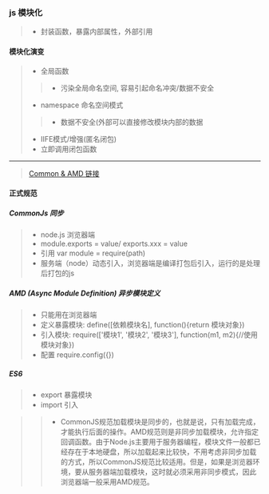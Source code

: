 ### js 模块化
>- 封装函数，暴露内部属性，外部引用

#### 模块化演变
>- 全局函数
>>- 污染全局命名空间, 容易引起命名冲突/数据不安全
>- namespace 命名空间模式
>>- 数据不安全(外部可以直接修改模块内部的数据
>- IIFE模式/增强(匿名闭包)
>- 立即调用闭包函数

---
> [Common & AMD 链接](https://javascript.ruanyifeng.com/nodejs/module.html)

#### 正式规范
##### CommonJs 同步
>- node.js 浏览器端
>- module.exports = value/ exports.xxx = value
>- 引用 var module = require(path)
>- 服务端（node）动态引入，浏览器端是编译打包后引入，运行的是处理后打包的js

##### AMD (Async Module Definition) 异步模块定义
>- 只能用在浏览器端
>- 定义暴露模块: define([依赖模块名], function(){return 模块对象})
>- 引入模块: require(['模块1', '模块2', '模块3'], function(m1, m2){//使用模块对象})
>- 配置 require.config({})

##### ES6
>- export 暴露模块
>- import 引入

>>- CommonJS规范加载模块是同步的，也就是说，只有加载完成，才能执行后面的操作。AMD规范则是非同步加载模块，允许指定回调函数。由于Node.js主要用于服务器编程，模块文件一般都已经存在于本地硬盘，所以加载起来比较快，不用考虑非同步加载的方式，所以CommonJS规范比较适用。但是，如果是浏览器环境，要从服务器端加载模块，这时就必须采用非同步模式，因此浏览器端一般采用AMD规范。
